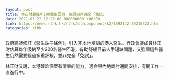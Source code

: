 ```yaml
---
layout: post
title: 林正財冀每年200醫生回港　強調絕非完全「免試」
date: 2021-05-22 12:27:08.000000000 +08:00
link: https://news.rthk.hk/rthk/ch/component/k2/1592142-20210522.htm
categories: rthk
---
```


政府建議修訂《醫生註冊條例》，引入非本地培訓的港人醫生。行政會議成員林正財估算每年吸納至少200名醫生回港，有助舒緩目前人手短缺問題，又強調這些醫生仍然需要經過多重評核，並非完全「免試」。

林正財又說，本港確診個案有清零的能力，適合與內地商討通關安排，有關工作一直進行中。
